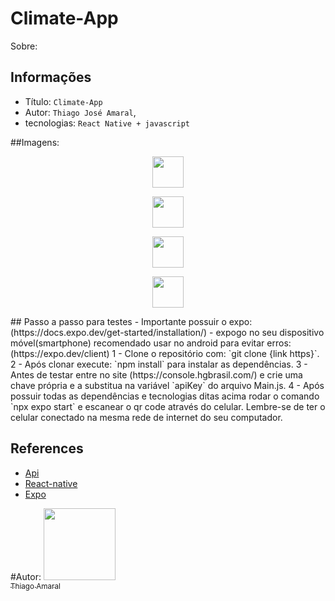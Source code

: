 # Climate-App

Sobre:

## Informações

- Título: `Climate-App`
- Autor: `Thiago José Amaral`,
- tecnologias: `React Native + javascript`

##Imagens:

<p align="center">
  <img style="width:50; hight:25;" src="https://github.com/Tjaos/climate-app/blob/main/assets/printscreens/diaLimpo.jpeg" />
</p>
<p align="center">
  <img style="width:50; hight:25;" src="https://github.com/Tjaos/climate-app/blob/main/assets/printscreens/joaoPessoa.jpeg" />
</p>
<p align="center">
  <img style="width:50; hight:25;" src="https://github.com/Tjaos/climate-app/blob/main/assets/printscreens/jaboataoNoite.jpeg" />
</p>
<p align="center">  
  <img style="width:50; hight:25;" src="https://github.com/Tjaos/climate-app/blob/main/assets/printscreens/jaboataoNoite1.jpeg" />
</p>
## Passo a passo para testes
- Importante possuir o expo: (https://docs.expo.dev/get-started/installation/)
- expogo no seu dispositivo móvel(smartphone) recomendado usar 
 no android para evitar erros: (https://expo.dev/client)
1 - Clone o repositório com: `git clone {link https}`.
2 - Após clonar execute: `npm install` para instalar as dependências.
3 - Antes de testar entre no site (https://console.hgbrasil.com/) e crie uma
chave própria e a substitua na variável `apiKey` do arquivo Main.js.
4 - Após possuir todas as dependências e tecnologias ditas acima
rodar o comando `npx expo start` e escanear o qr code através do celular.
Lembre-se de ter o celular conectado na mesma rede de internet do seu computador.

## References

- [Api](https://console.hgbrasil.com/)
- [React-native](https://reactnative.dev/)
- [Expo](https://expo.dev/)

#Autor:
[<img src="https://avatars.githubusercontent.com/u/92883620?v=4" width=115><br><sub>Thiago Amaral</sub>](https://github.com/Tjaos)
